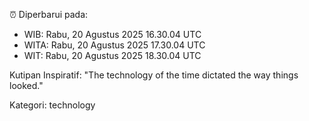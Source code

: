 ⏰ Diperbarui pada:
- WIB: Rabu, 20 Agustus 2025 16.30.04 UTC
- WITA: Rabu, 20 Agustus 2025 17.30.04 UTC
- WIT: Rabu, 20 Agustus 2025 18.30.04 UTC

Kutipan Inspiratif:
"The technology of the time dictated the way things looked."


Kategori: technology

